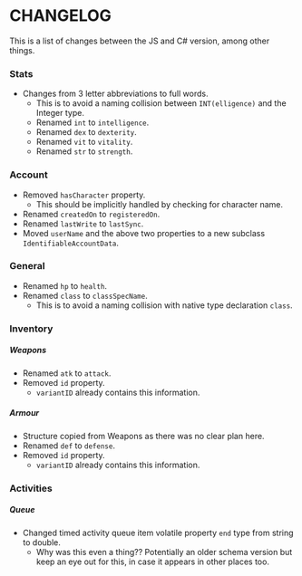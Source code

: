 # CHANGELOG

This is a list of changes between the JS and C# version, among other things.

### Stats
* Changes from 3 letter abbreviations to full words.
  * This is to avoid a naming collision between `INT(elligence)` and the Integer type.
  * Renamed `int` to `intelligence`.
  * Renamed `dex` to `dexterity`.
  * Renamed `vit` to `vitality`.
  * Renamed `str` to `strength`.

### Account
* Removed `hasCharacter` property.
  * This should be implicitly handled by checking for character name.
* Renamed `createdOn` to `registeredOn`.
* Renamed `lastWrite` to `lastSync`.
* Moved `userName` and the above two properties to a new subclass `IdentifiableAccountData`.

### General
* Renamed `hp` to `health`.
* Renamed `class` to `classSpecName`.
  * This is to avoid a naming collision with native type declaration `class`.

### Inventory
##### Weapons
* Renamed `atk` to `attack`.
* Removed `id` property.
  * `variantID` already contains this information.

##### Armour
* Structure copied from Weapons as there was no clear plan here.
* Renamed `def` to `defense`.
* Removed `id` property.
  * `variantID` already contains this information.

### Activities
##### Queue
* Changed timed activity queue item volatile property `end` type from string to double.
  * Why was this even a thing?? Potentially an older schema version but keep an eye out for this, in case it appears in other places too.